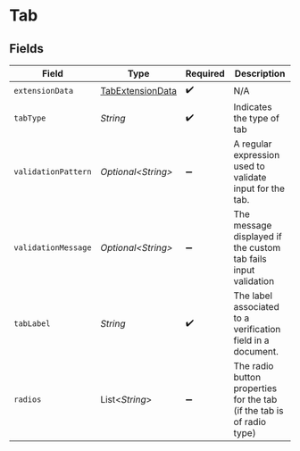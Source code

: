 # Tab


## Fields

| Field                                                                 | Type                                                                  | Required                                                              | Description                                                           |
| --------------------------------------------------------------------- | --------------------------------------------------------------------- | --------------------------------------------------------------------- | --------------------------------------------------------------------- |
| `extensionData`                                                       | [TabExtensionData](../../models/components/TabExtensionData.md)       | :heavy_check_mark:                                                    | N/A                                                                   |
| `tabType`                                                             | *String*                                                              | :heavy_check_mark:                                                    | Indicates the type of tab                                             |
| `validationPattern`                                                   | *Optional\<String>*                                                   | :heavy_minus_sign:                                                    | A regular expression used to validate input for the tab.              |
| `validationMessage`                                                   | *Optional\<String>*                                                   | :heavy_minus_sign:                                                    | The message displayed if the custom tab fails input validation        |
| `tabLabel`                                                            | *String*                                                              | :heavy_check_mark:                                                    | The label associated to a verification field in a document.           |
| `radios`                                                              | List\<*String*>                                                       | :heavy_minus_sign:                                                    | The radio button properties for the tab (if the tab is of radio type) |